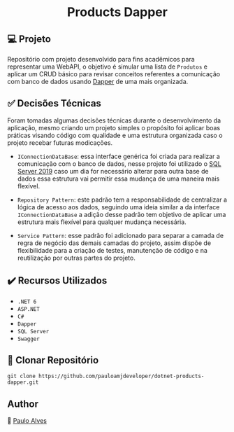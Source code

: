 <h1 align="center">Products Dapper</h1>

## :computer: Projeto

Repositório com projeto desenvolvido para fins acadêmicos para representar uma WebAPI, o objetivo é simular uma lista de `Produtos` e aplicar um CRUD básico para revisar conceitos referentes a comunicação com banco de dados usando 
[Dapper](https://dapperlib.github.io/Dapper/) de uma mais organizada.

## :white_check_mark: Decisões Técnicas

Foram tomadas algumas decisões técnicas durante o desenvolvimento da aplicação, mesmo criando um projeto simples o propósito foi aplicar boas práticas visando código com qualidade e uma estrutura organizada caso o projeto recebar futuras modicações.

- `IConnectionDataBase`: essa interface genérica foi criada para realizar a comunicação com o banco de dados, nesse projeto foi utilizado o [SQL Server 2019](https://www.microsoft.com/pt-br/sql-server/sql-server-downloads) caso um dia for necessário alterar para outra base de dados essa estrutura vai permitir essa mudança de uma maneira mais flexível.

- `Repository Pattern`: este padrão tem a responsabilidade de centralizar a lógica de acesso aos dados, seguindo uma ideia similar a da interface `IConnectionDataBase` a adição desse padrão tem objetivo de aplicar uma estrutura mais flexível para qualquer mudança necessária.

- `Service Pattern`: esse padrão foi adicionado para separar a camada de regra de negócio das demais camadas do projeto, assim dispõe de flexibilidade para a criação de testes, manutenção de código e na reutilização por outras partes do projeto. 

## :heavy_check_mark: Recursos Utilizados

- ``.NET 6``
- ``ASP.NET``
- ``C#``
- ``Dapper``
- ``SQL Server``
- ``Swagger``

## :floppy_disk: Clonar Repositório

```git clone https://github.com/pauloamjdeveloper/dotnet-products-dapper.git```

## Author
:boy: [Paulo Alves](https://github.com/pauloamjdeveloper)
